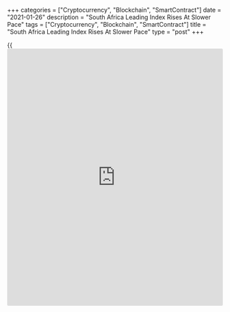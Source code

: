 +++
categories = ["Cryptocurrency", "Blockchain", "SmartContract"]
date = "2021-01-26"
description = "South Africa Leading Index Rises At Slower Pace"
tags = ["Cryptocurrency", "Blockchain", "SmartContract"]
title = "South Africa Leading Index Rises At Slower Pace"
type = "post"
+++

{{<iframe id="large-banner" src="https://www.bounty.group/#slide=14.0" width="100%" height="600" scrolling="no" style="border: 0px solid rgb(216, 221, 230); border-radius: 3px;">}}

South Africa's composite leading index rose at a slower pace in
November, survey data from the South African Reserve Bank showed on
Tuesday.

The composite leading index rose 1 percent month-on-month to 114.5 from
113.4 in October. Compared to a year ago, the increase was 9.8 percent
versus 9.2 percent in the previous month.

Among the ten available components, increases in five outweighed
decreases in the remaining five.

The largest contribution came from an improvement in the RMB/BER
Business Confidence Index and an increase in the US dollar-denominated
South African export commodity price index.

The coincident index increased further by 1.0 percent month-to-month
basis 88.8 in October.

The lagging indicator edged up 0.2 percent monthly to 88.9 in October.

For comments and feedback [contact](https://www.playgroundfx.com/contact/): editorial@rtt[news](https://www.letsplayfx.com/blog/forex-news-website/).com

[Economic News][1]

 **What parts of the world are seeing the best (and worst) economic
performances lately? Click[here][2] to check out our [Econ Scorecard][2]
and find out! See up-to-the-moment [ranking](https://www.playgroundfx.com/blog/crypto-exchange-ranking/)s for the best and worst
performers in [GDP][3], [unemployment rate][4], [inflation][5] and much
more.**

   1. www.rtt[news](https://www.letsplayfx.com/blog/forex-news-website/).com/Content/EconomicNews.aspx
   2. www.rtt[news](https://www.letsplayfx.com/blog/forex-news-website/).com/economic-scorecard/world-rank/unemployment-rate/highest-performance.aspx
   3. www.rtt[news](https://www.letsplayfx.com/blog/forex-news-website/).com/economic-scorecard/world-rank/GDP/highest-performance.aspx
   4. www.rtt[news](https://www.letsplayfx.com/blog/forex-news-website/).com/economic-scorecard/world-rank/unemployment-rate/lowest-performance.aspx
   5. www.rtt[news](https://www.letsplayfx.com/blog/forex-news-website/).com/economic-scorecard/world-rank/CPI/highest-performance.aspx